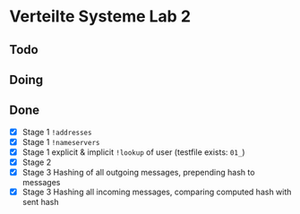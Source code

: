 # Verteilte Systeme Lab 2

## Todo

## Doing

## Done

- [x] Stage 1 `!addresses`
- [x] Stage 1 `!nameservers`
- [x] Stage 1 explicit & implicit `!lookup` of user (testfile exists: `01_`)
- [x] Stage 2
- [x] Stage 3 Hashing of all outgoing messages, prepending hash to messages
- [x] Stage 3 Hashing all incoming messages, comparing computed hash with sent hash